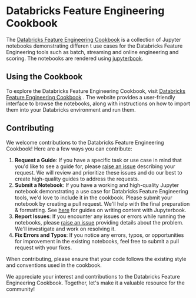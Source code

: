 # Databricks Feature Engineering Cookbook

The [Databricks Feature Engineering Cookbook](https://danielp-db.github.io/feature-engineering-snippets/) is a collection of Jupyter notebooks demonstrating differen t use cases for the Databricks Feature Engineering tools such as batch, streaming and online engineering and scoring. The notebooks are rendered using [jupyterbook](https://jupyterbook.org/en/stable/intro.html).

## Using the Cookbook

To explore the Databricks Feature Engineering Cookbook, visit [Databricks Feature Engineering Cookbook](https://danielp-db.github.io/feature-engineering-snippets/) . The website provides a user-friendly interface to browse the notebooks, along with instructions on how to import them into your Databricks environment and run them.

## Contributing

We welcome contributions to the Databricks Feature Engineering Cookbook! Here are a few ways you can contribute:

1. **Request a Guide**: If you have a specific task or use case in mind that you'd like to see a guide for, please [raise an issue](https://github.com/danielp-db/feature-engineering-snippets/issues) describing your request. We will review and prioritize these issues and do our best to create high-quality guides to address the requests.
2. **Submit a Notebook**: If you have a working and high-quality Jupyter notebook demonstrating a use case for Databricks Feature Engineering tools, we'd love to include it in the cookbook. Please submit your notebook by creating a pull request. We'll help with the final preparation & formatting. See [here](https://jupyterbook.org/en/stable/content/index.html) for guides on writing content with Jupyterbook.
3. **Report Issues**: If you encounter any issues or errors while running the notebooks, please [raise an issue](https://github.com/danielp-db/feature-engineering-snippets/issues/new) providing details about the problem. We'll investigate and work on resolving it.
4. **Fix Errors and Typos**: If you notice any errors, typos, or opportunities for improvement in the existing notebooks, feel free to submit a pull request with your fixes.

When contributing, please ensure that your code follows the existing style and conventions used in the cookbook.

We appreciate your interest and contributions to the Databricks Feature Engineering Cookbook. Together, let's make it a valuable resource for the community!